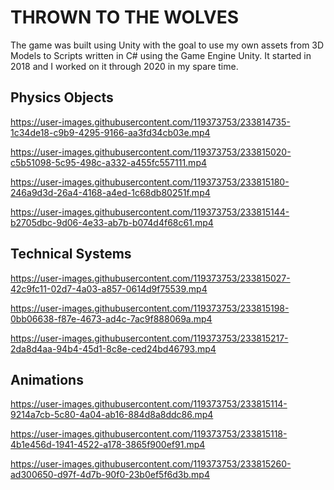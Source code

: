 # THROWN TO THE WOLVES

The game was built using Unity with the goal to use my own assets from 3D Models to Scripts written in C# using the Game Engine Unity.
It started in 2018 and I worked on it through 2020 in my spare time.

## Physics Objects

https://user-images.githubusercontent.com/119373753/233814735-1c34de18-c9b9-4295-9166-aa3fd34cb03e.mp4

https://user-images.githubusercontent.com/119373753/233815020-c5b51098-5c95-498c-a332-a455fc557111.mp4



https://user-images.githubusercontent.com/119373753/233815180-246a9d3d-26a4-4168-a4ed-1c68db80251f.mp4



https://user-images.githubusercontent.com/119373753/233815144-b2705dbc-9d06-4e33-ab7b-b074d4f68c61.mp4



## Technical Systems

https://user-images.githubusercontent.com/119373753/233815027-42c9fc11-02d7-4a03-a857-0614d9f75539.mp4




https://user-images.githubusercontent.com/119373753/233815198-0bb06638-f87e-4673-ad4c-7ac9f888069a.mp4



https://user-images.githubusercontent.com/119373753/233815217-2da8d4aa-94b4-45d1-8c8e-ced24bd46793.mp4




## Animations



https://user-images.githubusercontent.com/119373753/233815114-9214a7cb-5c80-4a04-ab16-884d8a8ddc86.mp4



https://user-images.githubusercontent.com/119373753/233815118-4b1e456d-1941-4522-a178-3865f900ef91.mp4



https://user-images.githubusercontent.com/119373753/233815260-ad300650-d97f-4d7b-90f0-23b0ef5f6d3b.mp4


